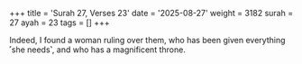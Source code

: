 +++
title = 'Surah 27, Verses 23'
date = '2025-08-27'
weight = 3182
surah = 27
ayah = 23
tags = []
+++

Indeed, I found a woman ruling over them, who has been given everything ˹she needs˺, and who has a magnificent throne.
